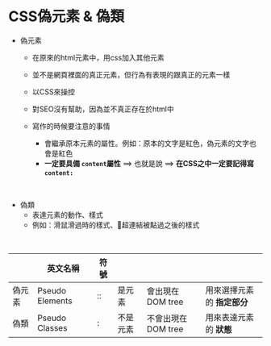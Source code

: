 # CSS偽元素 & 偽類

* 偽元素
  * 在原來的html元素中，用css加入其他元素
  * 並不是網頁裡面的真正元素，但行為有表現的跟真正的元素一樣
  * 以CSS來操控
  * 對SEO沒有幫助，因為並不真正存在於html中

  * 寫作的時候要注意的事情
    * 會繼承原本元素的屬性。例如：原本的文字是紅色，偽元素的文字也會是紅色
    * **一定要具備 ``` content ```屬性**  ==> 也就是說 ==> **在CSS之中一定要記得寫 ``` content: ```**
<br>

* 偽類
  * 表達元素的動作、樣式
  * 例如：滑鼠滑過時的樣式、超連結被點過之後的樣式

<br>

|       | 英文名稱 | 符號 |  |  |  |
| ----- | --------------- | -- | ----- | --------------- | ----------------------- |
| 偽元素 | Pseudo Elements |  ::  | 是元素 | 會出現在DOM tree | 用來選擇元素的 **指定部分** |
| 偽類 | Pseudo Classes |  :  | 不是元素 | 不會出現在DOM tree | 用來表達元素的 **狀態** |
